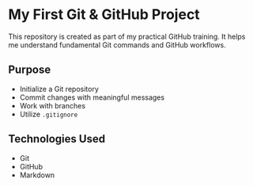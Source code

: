 # My First Git & GitHub Project

This repository is created as part of my practical GitHub training.
It helps me understand fundamental Git commands and GitHub workflows.

## Purpose
- Initialize a Git repository
- Commit changes with meaningful messages
- Work with branches
- Utilize `.gitignore`

## Technologies Used
- Git
- GitHub
- Markdown